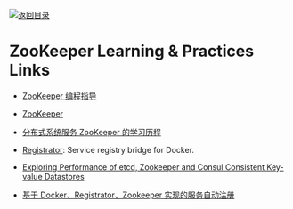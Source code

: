 [![返回目录](https://user-images.githubusercontent.com/5803001/38079637-ff0abcf0-3371-11e8-9b76-ad651620afc7.jpg)](https://github.com/wxyyxc1992/Awesome-Links)

# ZooKeeper  Learning & Practices Links

* [ZooKeeper 编程指导](http://ifeve.com/zookeeperprogrammers/)

- [ZooKeeper](https://zookeeper.apache.org/doc/current/)

* [分布式系统服务 ZooKeeper 的学习历程](https://github.com/llohellohe/zookeeper)

* [Registrator](http://gliderlabs.com/registrator/latest/user/quickstart/): Service registry bridge for Docker.

* [Exploring Performance of etcd, Zookeeper and Consul Consistent Key-value Datastores](https://coreos.com/blog/performance-of-etcd.html)

* [基于 Docker、Registrator、Zookeeper 实现的服务自动注册](https://parg.co/bC3)
